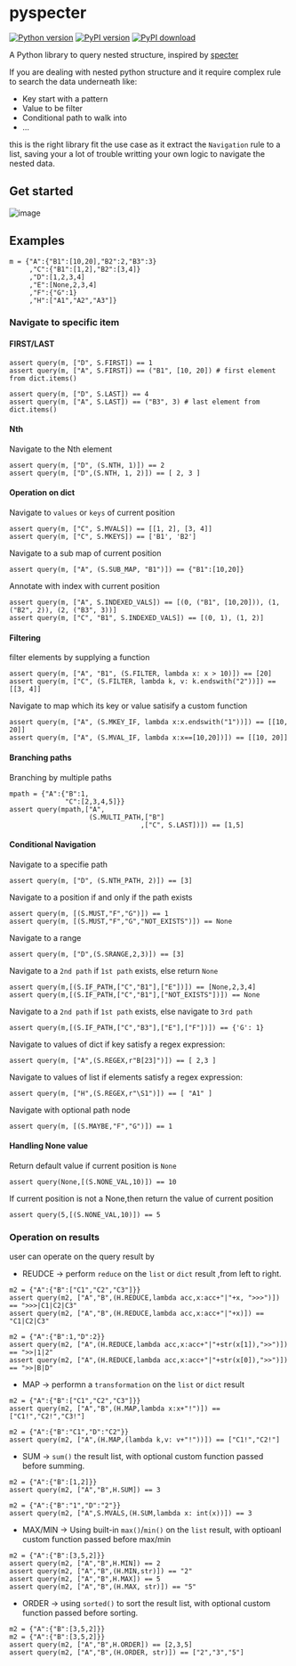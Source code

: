 # pyspecter

[![Python version](https://img.shields.io/pypi/pyversions/pyspecter)](https://img.shields.io/pypi/pyversions/pyspecter)
[![PyPI version](https://badge.fury.io/py/pyspecter.svg)](https://badge.fury.io/py/pyspecter)
[![PyPI download](https://img.shields.io/pypi/dm/pyspecter)](https://img.shields.io/pypi/dm/pyspecter)

A Python library to query nested structure, inspired by [specter](https://github.com/redplanetlabs/specter)

If you are dealing with nested python structure and it require complex rule to search the data underneath like:

* Key start with a pattern
* Value to be filter
* Conditional path to walk into
* ...

this is the right library fit the use case as it extract the `Navigation` rule to a list, saving your a lot of trouble writting your own logic to navigate the nested data.

## Get started
![image](https://user-images.githubusercontent.com/1008321/210162209-a7cce888-99ad-48af-ac63-693d63f825ff.png)

## Examples

    m = {"A":{"B1":[10,20],"B2":2,"B3":3}
         ,"C":{"B1":[1,2],"B2":[3,4]}
         ,"D":[1,2,3,4]
         ,"E":[None,2,3,4]
         ,"F":{"G":1}
         ,"H":["A1","A2","A3"]}
    
### Navigate to specific item 
#### FIRST/LAST     

    assert query(m, ["D", S.FIRST]) == 1
    assert query(m, ["A", S.FIRST]) == ("B1", [10, 20]) # first element from dict.items()

    assert query(m, ["D", S.LAST]) == 4
    assert query(m, ["A", S.LAST]) == ("B3", 3) # last element from dict.items()
    
#### Nth    
Navigate to the Nth element

    assert query(m, ["D", (S.NTH, 1)]) == 2
    assert query(m, ["D",(S.NTH, 1, 2)]) == [ 2, 3 ]
        
#### Operation on dict    
    
Navigate to `values` or `keys` of current position
        
    assert query(m, ["C", S.MVALS]) == [[1, 2], [3, 4]]
    assert query(m, ["C", S.MKEYS]) == ['B1', 'B2']

Navigate to a sub map of current position

    assert query(m, ["A", (S.SUB_MAP, "B1")]) == {"B1":[10,20]}

Annotate with index with current position
    
    assert query(m, ["A", S.INDEXED_VALS]) == [(0, ("B1", [10,20])), (1, ("B2", 2)), (2, ("B3", 3))]
    assert query(m, ["C", "B1", S.INDEXED_VALS]) == [(0, 1), (1, 2)]
    
#### Filtering    
    
filter elements by supplying a function

    assert query(m, ["A", "B1", (S.FILTER, lambda x: x > 10)]) == [20]
    assert query(m, ["C", (S.FILTER, lambda k, v: k.endswith("2"))]) == [[3, 4]]

Navigate to map which its key or value satisify a custom function 

    assert query(m, ["A", (S.MKEY_IF, lambda x:x.endswith("1"))]) == [[10, 20]]
    assert query(m, ["A", (S.MVAL_IF, lambda x:x==[10,20])]) == [[10, 20]]
    
#### Branching paths

Branching by multiple paths

    mpath = {"A":{"B":1,
                  "C":[2,3,4,5]}}
    assert query(mpath,["A",
                        (S.MULTI_PATH,["B"]
                                     ,["C", S.LAST])]) == [1,5]



#### Conditional Navigation

Navigate to a specifie path

    assert query(m, ["D", (S.NTH_PATH, 2)]) == [3]

Navigate to a position if and only if the path exists

    assert query(m, [(S.MUST,"F","G")]) == 1
    assert query(m, [(S.MUST,"F","G","NOT_EXISTS")]) == None 

Navigate to a range

    assert query(m, ["D",(S.SRANGE,2,3)]) == [3]

Navigate to a `2nd path`  if `1st path` exists, else return `None`

    assert query(m,[(S.IF_PATH,["C","B1"],["E"])]) == [None,2,3,4]
    assert query(m,[(S.IF_PATH,["C","B1"],["NOT_EXISTS"])]) == None

Navigate to a `2nd path`  if `1st path` exists, else navigate to `3rd path`

    assert query(m,[(S.IF_PATH,["C","B3"],["E"],["F"])]) == {'G': 1}

Navigate to values of dict if key satisfy a regex expression:

    assert query(m, ["A",(S.REGEX,r"B[23]")]) == [ 2,3 ]

Navigate to values of list if elements satisfy a regex expression:

    assert query(m, ["H",(S.REGEX,r"\S1")]) == [ "A1" ]

Navigate with optional path node 

    assert query(m, [(S.MAYBE,"F","G")]) == 1

#### Handling None value

Return default value if current position is `None`

    assert query(None,[(S.NONE_VAL,10)]) == 10

If current position is not a None,then return the value of current position

    assert query(5,[(S.NONE_VAL,10)]) == 5
    
    
### Operation on results

user can operate on the query result by

* REUDCE -> perform `reduce` on the `list` or `dict` result ,from left to right.

<!-- -->

    m2 = {"A":{"B":["C1","C2","C3"]}}
    assert query(m2, ["A","B",(H.REDUCE,lambda acc,x:acc+"|"+x, ">>>")]) == ">>>|C1|C2|C3"
    assert query(m2, ["A","B",(H.REDUCE,lambda acc,x:acc+"|"+x)]) == "C1|C2|C3"

    m2 = {"A":{"B":1,"D":2}}
    assert query(m2, ["A",(H.REDUCE,lambda acc,x:acc+"|"+str(x[1]),">>")]) == ">>|1|2"
    assert query(m2, ["A",(H.REDUCE,lambda acc,x:acc+"|"+str(x[0]),">>")]) == ">>|B|D"

* MAP -> performn a `transformation` on the `list` or `dict` result 

<!-- -->

    m2 = {"A":{"B":["C1","C2","C3"]}}
    assert query(m2, ["A","B",(H.MAP,lambda x:x+"!")]) == ["C1!","C2!","C3!"]

    m2 = {"A":{"B":"C1","D":"C2"}}
    assert query(m2, ["A",(H.MAP,(lambda k,v: v+"!"))]) == ["C1!","C2!"]

* SUM -> `sum()` the result list, with optional custom function passed before summing.

<!-- -->

    m2 = {"A":{"B":[1,2]}}
    assert query(m2, ["A","B",H.SUM]) == 3

    m2 = {"A":{"B":"1","D":"2"}}
    assert query(m2, ["A",S.MVALS,(H.SUM,lambda x: int(x))]) == 3
 

* MAX/MIN -> Using built-in `max()`/`min()` on the `list` result, with optioanl custom function passed before max/min

<!-- -->

    m2 = {"A":{"B":[3,5,2]}}
    assert query(m2, ["A","B",H.MIN]) == 2
    assert query(m2, ["A","B",(H.MIN,str)]) == "2"
    assert query(m2, ["A","B",H.MAX]) == 5
    assert query(m2, ["A","B",(H.MAX, str)]) == "5"
 


* ORDER -> using `sorted()` to sort the result list, with optional custom function passed before sorting.

<!-- -->

    m2 = {"A":{"B":[3,5,2]}}
    m2 = {"A":{"B":[3,5,2]}}
    assert query(m2, ["A","B",H.ORDER]) == [2,3,5]
    assert query(m2, ["A","B",(H.ORDER, str)]) == ["2","3","5"]

    

